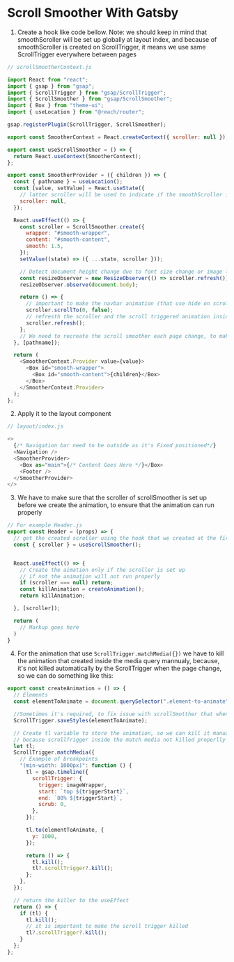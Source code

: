 # Scroll Smoother With Gatsby

1. Create a hook like code bellow. Note: we should keep in mind that smoothScroller will be set up globally at layout index, and because of smoothScroller is created on ScrollTrigger, it means we use same ScrollTrigger everywhere between pages

```js
// scrollSmootherContext.js

import React from "react";
import { gsap } from "gsap";
import { ScrollTrigger } from "gsap/ScrollTrigger";
import { ScrollSmoother } from "gsap/ScrollSmoother";
import { Box } from "theme-ui";
import { useLocation } from "@reach/router";

gsap.registerPlugin(ScrollTrigger, ScrollSmoother);

export const SmootherContext = React.createContext({ scroller: null });

export const useScrollSmoother = () => {
  return React.useContext(SmootherContext);
};

export const SmootherProvider = ({ children }) => {
  const { pathname } = useLocation();
  const [value, setValue] = React.useState({
    // latter scroller will be used to indicate if the smoothScroller is ready then create the animation
    scroller: null,
  });

  React.useEffect(() => {
    const scroller = ScrollSmoother.create({
      wrapper: "#smooth-wrapper",
      content: "#smooth-content",
      smooth: 1.5,
    });
    setValue((state) => ({ ...state, scroller }));

    // Detect document height change due to font size change or image lazy loaded
    const resizeObserver = new ResizeObserver(() => scroller.refresh());
    resizeObserver.observe(document.body);

    return () => {
      // important to make the navbar animation (that use hide on scroll down) not break. It make the page scrolled to the top before it is refresed. false means don't animate the scrolling
      scroller.scrollTo(0, false);
      // refresth the scroller and the scroll triggered animation inside, we use refresh instead of kill because it will used in layout component , if we kill, the scroller , it sill no longer exits at all pages
      scroller.refresh();
    };
    // We need to recreate the scroll smoother each page change, to make the scroll trigger have a new reference, if not the old scrollSmoother properties will be applied to new page for example, page height, and ScrollTrigger markers
  }, [pathname]);

  return (
    <SmootherContext.Provider value={value}>
      <Box id="smooth-wrapper">
        <Box id="smooth-content">{children}</Box>
      </Box>
    </SmootherContext.Provider>
  );
};
```

2. Apply it to the layout component

```js
// layout/index.js

<>
  {/* Navigation bar need to be outside as it's Fixed positioned*/}
  <Navigation />
  <SmootherProvider>
    <Box as="main">{/* Content Goes Here */}</Box>
    <Footer />
  </SmootherProvider>
</>
```

3. We have to make sure that the scroller of scrollSmoother is set up before we create the animation, to ensure that the animation can run properly

```js
// For example Header.js
export const Header = (props) => {
  // get the created scroller using the hook that we created at the first step
  const { scroller } = useScrollSmoother();


  React.useEffect(() => {
    // Create the aimation only if the scroller is set up
    // if not the animation will not run properly
    if (scroller === null) return;
    const killAnimation = createAnimation();
    return killAnimation;

  }, [scroller]);

  return (
    // Markup goes here
  )
}
```

4. For the animation that use `ScrollTrigger.matchMedia({})` we have to kill the animation that created inside the media query mannualy, because, it's not killed automatically by the ScrollTrigger when the page change, so we can do something like this:

```js
export const createAnimation = () => {
  // Elements
  const elementToAnimate = document.querySelector(".element-to-animate");

  //Sometimes it's required, to fix issue with scrollSmotther that when we back to this page the element would not use it's last animated position as a initial value
  ScrollTrigger.saveStyles(elementToAnimate);

  // Create tl variable to store the animation, so we can kill it manually latter
  // because scrollTrigger inside the match media not killed properlly as what should be done by the ScrollTrigger.matchMedia
  let tl;
  ScrollTrigger.matchMedia({
    // Example of breakpoints
    "(min-width: 1000px)": function () {
      tl = gsap.timeline({
        scrollTrigger: {
          trigger: imageWrapper,
          start: `top ${triggerStart}`,
          end: `80% ${triggerStart}`,
          scrub: 0,
        },
      });

      tl.to(elementToAnimate, {
        y: 1000,
      });

      return () => {
        tl.kill();
        tl?.scrollTrigger?.kill();
      };
    },
  });

  // return the killer to the useEffect
  return () => {
    if (tl) {
      tl.kill();
      // it is important to make the scroll trigger killed
      tl?.scrollTrigger?.kill();
    }
  };
};
```
